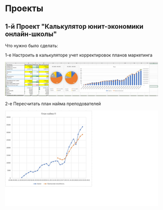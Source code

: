 # Проекты

## 1-й Проект "Калькулятор юнит-экономики онлайн-школы"
Что нужно было сделать: 

1-е Настроить в калькуляторе учет корректировок планов маркетинга

![Описание](https://github.com/VictoriaLesnova/-1-----/blob/main/Безымянный1.jpg)

2-е Пересчитать план найма преподователей

![Описание](https://github.com/VictoriaLesnova/-1-----/blob/main/Безымянный.jpg) 
